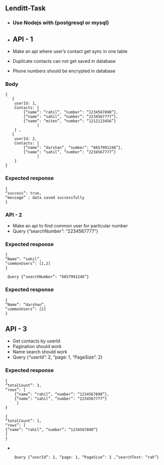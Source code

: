 ## Lenditt-Task

- ### Use Nodejs with (postgresql or mysql) 

- ## API - 1 
- Make an api where user’s contact get sync in one table 
- Duplicate contacts can not get saved in database
- Phone numbers should be encrypted in database

### Body
```
{
   { 
    userId: 1, 
    Contacts: [
        {“name”: “rahil”, “number”: “1234567890”},
        {“name”: “sahil”, “number”: “2234567777”},
        {“name”: “miten”, “number”: “1212123456”}
              ] 
    } , 
   {   
    userId: 2, 
    Contacts: [
        {“name”: “darshan”, “number”: “6657991246”},
        {“name”: “sahil”, “number”: “2234567777”}
              ]         
    } 
}
```
### Expected response 
```
{ 
“success”: true, 
“message” : data saved successfully
} 
```

### API - 2 
- Make an api to find common user for particular number 
- Query {“searchNumber”: “2234567777”} 
 
 ### Expected response 
```
{ 
“Name”: “sahil”, 
“commonUsers”: [1,2] 
} 
```

```
 Query {“searchNumber”: “6657991246”}
```

### Expected response 
```
{ 
“Name”: “darshan”, 
“commonUsers”: [2] 
}
```

## API - 3 

- Get contacts by userId 
- Pagination should work 
- Name search should work 
- Query {“userId”: 2, “page: 1, “PageSize”: 2} 

### Expected response 
```
{ 
“totalCount”: 3, 
“rows”: [ 
    {“name”: “rahil”, “number”: “1234567890”},
    {“name”: “sahil”, “number”: “2234567777”} 
     ] 
} 
```
```
{ 
“totalCount”: 1, 
“rows”: [ 
{“name”: “rahil”, “number”: “1234567890”} 
] 
} 
```

-
```
    Query {“userId”: 2, “page: 1, “PageSize”: 2 ,”searchText: “rah”} 
```


